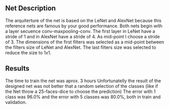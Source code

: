 ## Net Description
The arquiterture of the net is based on the LeNet and AlexNet because this reference nets are famous by your good performance.
Both nets begin with a layer secuence conv-maxpooling-conv. The first layer in LeNet have a stride of 1 and in AlexNet have a stride of 4.
As mid-point I choose a stride of 3. The dimensions of the first filters was selected as a mid-point between the filters size of LeNet and AlexNet.
The last filters size was selected to reduce the size to 1x1.

## Results
The time to train the net was aprox. 3 hours 
Unfortunatelly the result of the designed net was not better that a random selection of the classes (like if the Net throw a 25-faces-dice to choose the prediction)
The error with 1 class was 96.0% and the error with 5 classes was 80.0%, both in train and validation.
